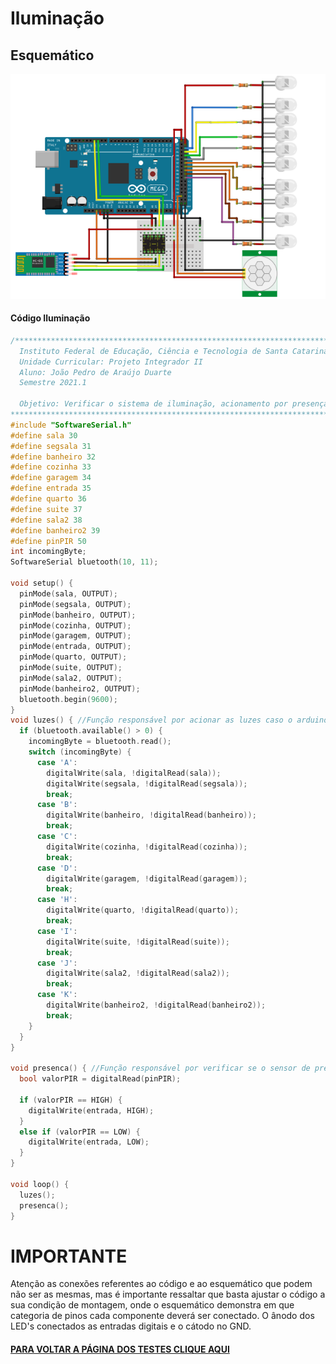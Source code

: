 # Iluminação

## Esquemático
<img src="./Imagens/ILUMINACAO.png" width="1000">

#### Código Iluminação
~~~C++
/******************************************************************************************
  Instituto Federal de Educação, Ciência e Tecnologia de Santa Catarina-Campus Florianópolis
  Unidade Curricular: Projeto Integrador II
  Aluno: João Pedro de Araújo Duarte
  Semestre 2021.1

  Objetivo: Verificar o sistema de iluminação, acionamento por presença e por comandos diretos no aplicativo
*******************************************************************************************/
#include "SoftwareSerial.h"
#define sala 30
#define segsala 31
#define banheiro 32
#define cozinha 33
#define garagem 34
#define entrada 35
#define quarto 36
#define suite 37
#define sala2 38
#define banheiro2 39
#define pinPIR 50
int incomingByte;
SoftwareSerial bluetooth(10, 11);

void setup() {
  pinMode(sala, OUTPUT);
  pinMode(segsala, OUTPUT);
  pinMode(banheiro, OUTPUT);
  pinMode(cozinha, OUTPUT);
  pinMode(garagem, OUTPUT);
  pinMode(entrada, OUTPUT);
  pinMode(quarto, OUTPUT);
  pinMode(suite, OUTPUT);
  pinMode(sala2, OUTPUT);
  pinMode(banheiro2, OUTPUT);
  bluetooth.begin(9600);
}
void luzes() { //Função responsável por acionar as luzes caso o arduino receba do aplicativo a variável correspondente
  if (bluetooth.available() > 0) {
    incomingByte = bluetooth.read();
    switch (incomingByte) {
      case 'A':
        digitalWrite(sala, !digitalRead(sala));
        digitalWrite(segsala, !digitalRead(segsala));
        break;
      case 'B':
        digitalWrite(banheiro, !digitalRead(banheiro));
        break;
      case 'C':
        digitalWrite(cozinha, !digitalRead(cozinha));
        break;
      case 'D':
        digitalWrite(garagem, !digitalRead(garagem));
        break;
      case 'H':
        digitalWrite(quarto, !digitalRead(quarto));
        break;
      case 'I':
        digitalWrite(suite, !digitalRead(suite));
        break;
      case 'J':
        digitalWrite(sala2, !digitalRead(sala2));
        break;
      case 'K':
        digitalWrite(banheiro2, !digitalRead(banheiro2));
        break;
    }
  }
}

void presenca() { //Função responsável por verificar se o sensor de presença foi acionado ou não, caso positivo liga o LED da entrada
  bool valorPIR = digitalRead(pinPIR);

  if (valorPIR == HIGH) {
    digitalWrite(entrada, HIGH);
  }
  else if (valorPIR == LOW) {
    digitalWrite(entrada, LOW);
  }
}

void loop() {
  luzes();
  presenca();
}
~~~
# IMPORTANTE
Atenção as conexões referentes ao código e ao esquemático que podem não ser as mesmas, mas é importante ressaltar que basta ajustar o código a sua condição de montagem, onde o esquemático demonstra em que categoria de pinos cada componente deverá ser conectado. O ânodo dos LED's conectados as entradas digitais e o cátodo no GND.

 #### [PARA VOLTAR A PÁGINA DOS TESTES CLIQUE AQUI](https://github.com/jaojao7/pi2_jpad/blob/main/testes.md)
